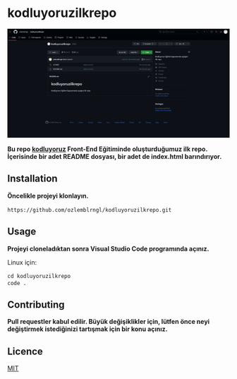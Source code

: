 # kodluyoruzilkrepo

![projenin resmi](githubprojectss.png)

**Bu repo [kodluyoruz][df1] Front-End Eğitiminde oluşturduğumuz ilk repo. İçerisinde bir adet README dosyası, bir adet de index.html barındırıyor.**

## Installation

**Öncelikle projeyi klonlayın.**

`https://github.com/ozlemblrngl/kodluyoruzilkrepo.git`

## Usage

**Projeyi cloneladıktan sonra Visual Studio Code programında açınız.**

Linux için:

```
cd kodluyoruzilkrepo
code .
```

## Contributing

**Pull requestler kabul edilir. Büyük değişiklikler için, lütfen önce neyi değiştirmek istediğinizi tartışmak için bir konu açınız.**

## Licence

[ MIT][df2]

[df1]: <https://kodluyoruz.org/>
[df2]: <https://choosealicense.com/licenses/mit/>


